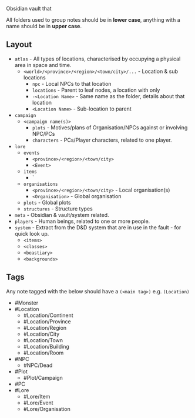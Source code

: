 Obsidian vault that 


All folders used to group notes should be in **lower case**, anything with a name should be in **upper case**. 
## Layout
- `atlas` - All types of locations, characterised by occupying a physical area in space and time.
	- `<world>/<province>/<region>/<town/city>/...` - Location & sub locations
		- `npc` - Local NPCs to that location
		- `locations` -  Parent to leaf nodes, a location with only 
		- `-<Location Name>` - Same name as the folder, details about that location
		- `<Location Name>` - Sub-location to parent
 - `campaign`
	- `<campaign name(s)>`
		- `plots` -  Motives/plans of Organisation/NPCs against or involving NPC/PCs
		- `characters` - PCs/Player characters, related to one player.
- `lore`
	- `events`
		- `<province>/<region>/<town/city>` 
		- `<Event>`
	- `items`
		- `<Category>
	- `organisations`
		- `<province>/<region>/<town/city>`  - Local organisation(s)
		- `<Organisation>` - Global organisation
	- `plots` - Global plots
	- `structures` - Structure types
- `meta` - Obsidian & vault/system related.
- `players` - Human beings, related to one or more people.
- `system` - Extract from the D&D system that are in use in the fault - for quick look up.
	- `<items>`
	- `<classes>`
	- `<beastiary>` 
	- `<backgrounds>`
## Tags
Any note tagged with the below should have a `(<main tag>)` e.g. `(Location)`
- #Monster 
- #Location 
	- #Location/Continent 
	- #Location/Province 
	- #Location/Region 
	- #Location/City 
	- #Location/Town
	- #Location/Building 
	- #Location/Room
- #NPC 
	- #NPC/Dead
- #Plot 
	- #Plot/Campaign 
- #PC 
- #Lore 
	- #Lore/Item 
	- #Lore/Event 
	- #Lore/Organisation 